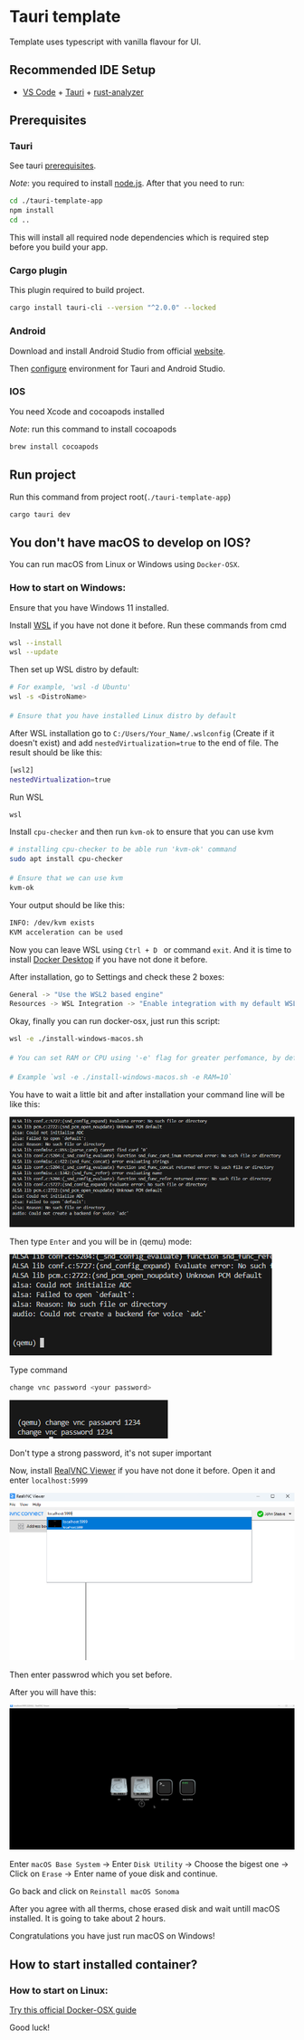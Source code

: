 # Tauri template

Template uses typescript with vanilla flavour for UI.

## Recommended IDE Setup

- [VS Code](https://code.visualstudio.com/) + [Tauri](https://marketplace.visualstudio.com/items?itemName=tauri-apps.tauri-vscode) + [rust-analyzer](https://marketplace.visualstudio.com/items?itemName=rust-lang.rust-analyzer)

## Prerequisites

### Tauri

See tauri [prerequisites](https://v2.tauri.app/start/prerequisites/).

*Note*: you required to install [node.js](https://nodejs.org/en). After that you need to run:

```bash
cd ./tauri-template-app
npm install
cd ..
```

This will install all required node dependencies which is required step before you build your app.

### Cargo plugin

This plugin required to build project.

```bash
cargo install tauri-cli --version "^2.0.0" --locked
```

### Android

Download and install Android Studio from official [website](https://developer.android.com/studio).

Then [configure](https://v2.tauri.app/start/prerequisites/#android) environment for Tauri and Android Studio.

### IOS

You need Xcode and cocoapods installed

*Note*: run this command to install cocoapods
```bash
brew install cocoapods
```

## Run project

Run this command from project root(`./tauri-template-app`)

```bash
cargo tauri dev 
```

## You don't have macOS to develop on IOS?

You can run macOS from Linux or Windows using `Docker-OSX`.

### How to start on Windows:

Ensure that you have Windows 11 installed.

Install [WSL](https://learn.microsoft.com/en-us/windows/wsl/) if you have not done it before. Run these commands from cmd
```bash
wsl --install
wsl --update
```

Then set up WSL distro by default:
```bash
# For example, 'wsl -d Ubuntu'
wsl -s <DistroName>

# Ensure that you have installed Linux distro by default
```

After WSL installation go to `C:/Users/Your_Name/.wslconfig` (Create if it doesn't exist) and add `nestedVirtualization=true` to the end of file. The result should be like this:
```bash
[wsl2]
nestedVirtualization=true
``` 

Run WSL
```bash
wsl
```


Install `cpu-checker` and then run `kvm-ok` to ensure that you can use kvm
```bash
# installing cpu-checker to be able run 'kvm-ok' command
sudo apt install cpu-checker

# Ensure that we can use kvm
kvm-ok
```

Your output should be like this:
```bash
INFO: /dev/kvm exists
KVM acceleration can be used
```

Now you can leave WSL using `Ctrl + D ` or command `exit`. And it is time to install [Docker Desktop](https://docs.docker.com/desktop/setup/install/windows-install/) if you have not done it before.

After installation, go to Settings and check these 2 boxes:

```bash
General -> "Use the WSL2 based engine"
Resources -> WSL Integration -> "Enable integration with my default WSL distro"
```

Okay, finally you can run docker-osx, just run this script:
```bash
wsl -e ./install-windows-macos.sh

# You can set RAM or CPU using '-e' flag for greater perfomance, by default they are: RAM=6, CPU=Haswell-noTSX

# Example `wsl -e ./install-windows-macos.sh -e RAM=10` 
```

You have to wait a little bit and after installation your command line will be like this: 

![Your Command Line](./imgs/before-enter.png)

Then type `Enter` and you will be in (qemu) mode:

![Your Command Line](./imgs/after-enter.png)

Type command
```bash
change vnc password <your password>
```

![Your Command Line](./imgs/change-password.png)

Don't type a strong password, it's not super important

Now, install [RealVNC Viewer](https://www.realvnc.com/en/connect/download/viewer/windows/) if you have not done it before. Open it and enter `localhost:5999`

![Your Command Line](./imgs/launch-vnc.png)

Then enter passwrod which you set before.

After you will have this:

![Your Command Line](./imgs/install-macOS.png)

Enter `macOS Base System` -> Enter `Disk Utility` -> Choose the bigest one -> Click on `Erase` -> Enter name of youe disk and continue.

Go back and click on `Reinstall macOS Sonoma`

After you agree with all therms, chose erased disk and wait untill macOS installed. It is going to take about 2 hours.

Congratulations you have just run macOS on Windows!

## How to start installed container?


### How to start on Linux:

[Try this official Docker-OSX guide](https://github.com/sickcodes/Docker-OSX?tab=readme-ov-file#quick-start-docker-osx)

Good luck!